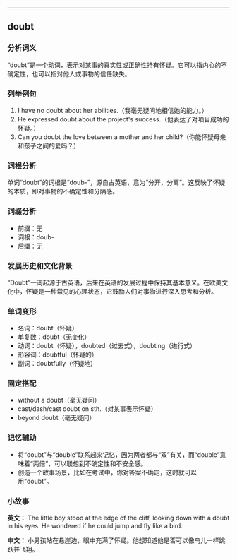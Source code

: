 
---------------
## doubt
### 分析词义
“doubt”是一个动词，表示对某事的真实性或正确性持有怀疑。它可以指内心的不确定性，也可以指对他人或事物的信任缺失。

### 列举例句
1. I have no doubt about her abilities.（我毫无疑问地相信她的能力。）
2. He expressed doubt about the project's success.（他表达了对项目成功的怀疑。）
3. Can you doubt the love between a mother and her child?（你能怀疑母亲和孩子之间的爱吗？）

### 词根分析
单词“doubt”的词根是“doub-”，源自古英语，意为“分开，分离”。这反映了怀疑的本质，即对事物的不确定性和分隔感。

### 词缀分析
- 前缀：无
- 词根：doub-
- 后缀：无

### 发展历史和文化背景
“Doubt”一词起源于古英语，后来在英语的发展过程中保持其基本意义。在欧美文化中，怀疑是一种常见的心理状态，它鼓励人们对事物进行深入思考和分析。

### 单词变形
- 名词：doubt（怀疑）
- 单复数：doubt（无变化）
- 动词：doubt（怀疑），doubted（过去式），doubting（进行式）
- 形容词：doubtful（怀疑的）
- 副词：doubtfully（怀疑地）

### 固定搭配
- without a doubt（毫无疑问）
- cast/dash/cast doubt on sth.（对某事表示怀疑）
- beyond doubt（毫无疑问）

### 记忆辅助
- 将“doubt”与“double”联系起来记忆，因为两者都与“双”有关，而“double”意味着“两倍”，可以联想到不确定性和不安全感。
- 创造一个故事场景，比如在考试中，你对答案不确定，这时就可以用“doubt”。

### 小故事
**英文：** 
The little boy stood at the edge of the cliff, looking down with a doubt in his eyes. He wondered if he could jump and fly like a bird.

**中文：**
小男孩站在悬崖边，眼中充满了怀疑。他想知道他是否可以像鸟儿一样跳跃并飞翔。

